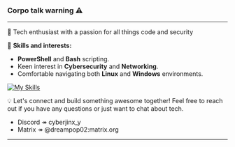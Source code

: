 ### Corpo talk warning ⚠️ 
---

👋 Tech enthusiast with a passion for all things code and security

🔧 **Skills and interests:**
- **PowerShell** and **Bash** scripting.
- Keen interest in **Cybersecurity** and **Networking**.
- Comfortable navigating both **Linux** and **Windows** environments.

[![My Skills](https://skillicons.dev/icons?i=powershell,bash,linux,windows)](https://skillicons.dev)


💡 Let's connect and build something awesome together! Feel free to reach out if you have any questions or just want to chat about tech.
  - Discord ↠ cyberjinx_y
  - Matrix ↠ @dreampop02:matrix.org

---
